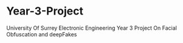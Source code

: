 # Year-3-Project
University Of Surrey Electronic Engineering Year 3 Project On Facial Obfuscation and deepFakes 
